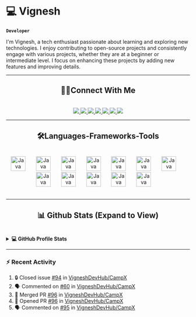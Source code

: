 # 💻 Vignesh

**`Developer`**

I'm Vignesh, a tech enthusiast passionate about learning and exploring new technologies. I enjoy contributing to open-source projects and consistently engage with various projects, whether they are at a beginner or intermediate level. I focus on enhancing these projects by adding new features and improving details.

---

<!--
<p align="center"><img align="center" src="https://github-readme-streak-stats.herokuapp.com/?user=Vignesh025&theme=react" alt="Vignesh025" /></p>
-->

<h2 align="center"> 🙋‍♂️Connect With Me </h2>
<br/>
<div align="center">
<a href="https://discordapp.com/users/Neymarjr#7680">
<img src="https://img.shields.io/badge/Discord-5865F2?style=for-the-badge&logo=discord&logoColor=white"/>
</a>
<a href="https://www.linkedin.com/in/vignesh-j-85a1b121a/">
<img src="https://img.shields.io/badge/LinkedIn-0077B5?style=for-the-badge&logo=linkedin&logoColor=white"/>
</a>
<a href="https://app.daily.dev/vignesh_j">
<img src="https://img.shields.io/badge/daily.dev-CE3DF3?style=for-the-badge&logo=dailydotdev&logoColor=white"/>
</a>
<a href="mailto:vigneshjayakumar9221@gmail.com">
<img src="https://img.shields.io/badge/Gmail-D14836?style=for-the-badge&logo=gmail&logoColor=white"/>
</a>
<a href="https://www.duolingo.com/profile/VigneshJ25">
<img src="https://img.shields.io/badge/Duolingo-58CC02?style=for-the-badge&logo=Duolingo&logoColor=white"/>
</a>
<a href="https://leetcode.com/u/Vignesh025/">
<img src="https://img.shields.io/badge/-LeetCode-FFA116?style=for-the-badge&logo=LeetCode&logoColor=black"/>
</a>
<a href="https://dev.to/vignesh_j">
<img src="https://img.shields.io/badge/dev.to-0A0A0A?style=for-the-badge&logo=devdotto&logoColor=white"/>
</a>
</div>

---

<h2 align="center">🛠️Languages-Frameworks-Tools</h2>
<br/>
<div align="center">
<img  alt="Java" width="40px" style="padding-right:25px;" src="https://cdn.jsdelivr.net/gh/devicons/devicon@latest/icons/c/c-original.svg" />
<img  alt="Java" width="40px" style="padding-right:25px;" src="https://cdn.jsdelivr.net/gh/devicons/devicon@latest/icons/html5/html5-original.svg" />
<img  alt="Java" width="40px" style="padding-right:25px;" src="https://cdn.jsdelivr.net/gh/devicons/devicon@latest/icons/css3/css3-original.svg" />
<img  alt="Java" width="40px" style="padding-right:25px;" src="https://cdn.jsdelivr.net/gh/devicons/devicon@latest/icons/javascript/javascript-plain.svg" />
<img  alt="Java" width="40px" style="padding-right:25px;" src="https://cdn.jsdelivr.net/gh/devicons/devicon@latest/icons/bootstrap/bootstrap-original.svg" />
<img  alt="Java" width="40px" style="padding-right:25px;" src="https://cdn.jsdelivr.net/gh/devicons/devicon@latest/icons/nodejs/nodejs-original.svg" />
<img  alt="Java" width="40px" style="padding-right:25px;" src="https://cdn.jsdelivr.net/gh/devicons/devicon@latest/icons/express/express-original.svg" />
<img  alt="Java" width="40px" style="padding-right:25px;" src="https://cdn.jsdelivr.net/gh/devicons/devicon@latest/icons/mongodb/mongodb-original.svg" />
<img  alt="Java" width="40px" style="padding-right:25px;" src="https://cdn.jsdelivr.net/gh/devicons/devicon@latest/icons/react/react-original.svg" />
<img  alt="Java" width="40px" style="padding-right:25px;" src="https://cdn.jsdelivr.net/gh/devicons/devicon@latest/icons/materialui/materialui-original.svg" />
<img  alt="Java" width="40px" style="padding-right:25px;" src="https://cdn.jsdelivr.net/gh/devicons/devicon@latest/icons/vscode/vscode-original.svg" />
<img  alt="Java" width="40px" style="padding-right:25px;" src="https://cdn.jsdelivr.net/gh/devicons/devicon@latest/icons/github/github-original.svg" />
</div>
<br/>


---

<h2 align="center">📊 Github Stats (Expand to View)</h2> 
<br/>
<details> 
  <summary><b>💻 GitHub Profile Stats</b></summary>
  <br/>
  <p align="center">
    <img align="center" src="https://github-readme-stats-vignesh025.vercel.app/api?username=Vignesh025&show_icons=true&rank_icon=github&theme=react" alt="Vignesh025's GitHub Stats" height="192px"/></a>
  </p>
  <p  align="center">
    <img src="https://github-readme-stats-vignesh025.vercel.app/api/top-langs/?username=Vignesh025&layout=compact&theme=react" alt="Vignesh025's GitHub Language Stats" height="192px"/>
  </p>
  <br/>
  <b>Note:</b> Top languages is only a metric of the languages my public code consists of and doesn't reflect experience or skill level.
  </p>
</details>

<!--
<details>
  <summary><b>⚡ Recent GitHub Activity</b></summary>
  <br/>
	<img alt="Vignesh's Activity Graph" src="https://github-readme-activity-graph.vercel.app/graph?username=Vignesh025&custom_title=Vignesh%20%27s%20Contribution%20Graph&theme=react" /></a>
  <br/>

</details>
-->

---

### :zap: Recent Activity

<!--START_SECTION:activity-->
1. 🔒 Closed issue [#94](https://github.com/VigneshDevHub/CampX/issues/94) in [VigneshDevHub/CampX](https://github.com/VigneshDevHub/CampX)
2. 🗣 Commented on [#60](https://github.com/VigneshDevHub/CampX/pull/60#issuecomment-2395520166) in [VigneshDevHub/CampX](https://github.com/VigneshDevHub/CampX)
3. 🎉 Merged PR [#96](https://github.com/VigneshDevHub/CampX/pull/96) in [VigneshDevHub/CampX](https://github.com/VigneshDevHub/CampX)
4. 💪 Opened PR [#96](https://github.com/VigneshDevHub/CampX/pull/96) in [VigneshDevHub/CampX](https://github.com/VigneshDevHub/CampX)
5. 🗣 Commented on [#95](https://github.com/VigneshDevHub/CampX/pull/95#issuecomment-2395518010) in [VigneshDevHub/CampX](https://github.com/VigneshDevHub/CampX)
<!--END_SECTION:activity-->
